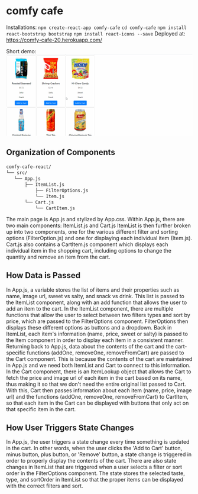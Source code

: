 # comfy cafe
Installations: 
`npm create-react-app comfy-cafe` 
`cd comfy-cafe` 
`npm install react-bootstrap bootstrap` 
`npm install react-icons --save` 
Deployed at: https://comfy-cafe-20.herokuapp.com/ 

Short demo: ![Comfy Cafe Demo](demo.gif)

## Organization of Components
```
comfy-cafe-react/
└── src/
   └── App.js
       ├── ItemList.js
           ├── FilterOptions.js
           └── Item.js
       └── Cart.js
           └── CartItem.js
```
The main page is App.js and stylized by App.css. Within App.js, there are two main components: ItemList.js and Cart.js
ItemList is then further broken up into two components, one for the various different filter and sorting options (FilterOption.js) and one for displaying each individual item (Item.js). Cart.js also contains a CartItem.js component which displays each individual item in the shopping cart, including options to change the quantity and remove an item from the cart. 

## How Data is Passed
In App.js, a variable stores the list of items and their properties such as name, image url, sweet vs salty, and snack vs drink. This list is passed to the ItemList component, along with an add function that allows the user to add an item to the cart. In the ItemList component, there are multiple functions that allow the user to select between two filters types and sort by price, which are passed to the FilterOptions component. FilterOptions then displays these different options as buttons and a dropdown. Back in ItemList, each item's information (name, price, sweet or salty) is passed to the Item component in order to display each item in a consistent manner. Returning back to App.js, data about the contents of the cart and the cart-specific functions (addOne, removeOne, removeFromCart) are passed to the Cart component. This is because the contents of the cart are maintained in App.js and we need both ItemList and Cart to connect to this information. In the Cart component, there is an ItemLookup object that allows the Cart to fetch the price and image url of each item in the cart based on its name, thus making it so that we don't need the entire original list passed to Cart. With this, Cart then passes information about each item (name, price, image url) and the functions (addOne, removeOne, removeFromCart) to CartItem, so that each item in the Cart can be displayed with buttons that only act on that specific item in the cart.

## How User Triggers State Changes
In App.js, the user triggers a state change every time something is updated in the cart. In other words, when the user clicks the 'Add to Cart' button, minus button, plus button, or 'Remove' button, a state change is triggered in order to properly display the contents of the cart. There are also state changes in ItemList that are triggered when a user selects a filter or sort order in the FilterOptions component. The state stores the selected taste, type, and sortOrder in ItemList so that the proper items can be displayed with the correct filters and sort.

